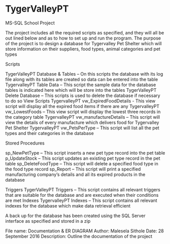 # TygerValleyPT
MS-SQL School Project

The project includes all the required scripts as specified, and they will all be out lined below and as to how to set up and run the program.
The purpose of the project is to design a database for Tygervalley Pet Shelter which will store information on their suppliers, food types, animal categories and pet types


Scripts

TygerValleyPT Database & Tables – On this scripts the database with its log file along with its tables are created so data can be entered into the table
TygervalleyPT Table Data – This script the sample data for the database tables is indicated here which will be store into the tables
TygerValleyPT Delete Database – This scripts is used to delete the database if necessary to do so
View Scripts
TygervalleyPT vw_ExpiredFoodDetails - This view script will display all the expired food items if there are any
TygervalleyPT vw_LowestFoods – This view script will display the lowest three records in the category table
TygervalleyPT vw_manufactureDetails – This script will view the details of every manufacture which delivers food for Tygervalley Pet Shelter
TygervalleyPT vw_PetsPerType – This script will list all the pet types and their categories in the database

Stored Procedures

sp_NewPetType – This script inserts a new pet type record into the pet table
p_UpdateStock – This script updates an existing pet type record in the pet table
sp_DeleteFoodType – This script will delete a specified food type in the food type record
sp_Report – This script will print a specified manufacturing company’s details and all its expired products in the database

Triggers
TygerValleyPT Triggers – This script contains all relevant triggers that are suitable for the database and are executed when their conditions are met
Indexes
TygervalleyPT Indexes – This script contains all relevant indexes for the database which make data retrieval efficient

A back up for the database has been created using the SQL Server interface as specified and stored in a zip

File name: Documentation & ER DIAGRAM
Author: Malesela Sithole
Date: 28 September 2016
Description: Outline the documentation of the project
